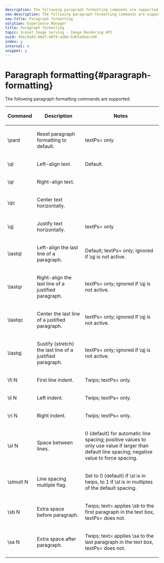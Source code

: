 ```yaml
---
description: The following paragraph formatting commands are supported.
seo-description: The following paragraph formatting commands are supported.
seo-title: Paragraph formatting
solution: Experience Manager
title: Paragraph formatting
topic: Scene7 Image Serving - Image Rendering API
uuid: 49ec9a93-6bd7-48f9-adb8-b3b5a6baccb0
index: y
internal: n
snippet: y
---
```


# Paragraph formatting{#paragraph-formatting}

The following paragraph formatting commands are supported.

<table id="table_5DD044E1C0614A29A2413557DF57197D"> 
 <thead> 
  <tr> 
   <th class="entry"> <p>Command </p> </th> 
   <th class="entry"> <p>Description </p> </th> 
   <th class="entry"> <p>Notes </p> </th> 
  </tr> 
 </thead>
 <tbody> 
  <tr> 
   <td> <span class="codeph"> \pard </span> </td> 
   <td> <p>Reset paragraph formatting to default. </p> </td> 
   <td> <p> <span class="codeph"> textPs= </span> only </p> </td> 
  </tr> 
  <tr> 
   <td> <span class="codeph"> \ql </span> </td> 
   <td> <p>Left-align text. </p> </td> 
   <td> <p>Default. </p> </td> 
  </tr> 
  <tr> 
   <td> <span class="codeph"> \qr </span> </td> 
   <td> <p>Right-align text. </p> </td> 
   <td> <p> </p> </td> 
  </tr> 
  <tr> 
   <td> <span class="codeph"> \qc </span> </td> 
   <td> <p>Center text horizontally. </p> </td> 
   <td> <p> </p> </td> 
  </tr> 
  <tr> 
   <td> <span class="codeph"> \qj </span> </td> 
   <td> <p>Justify text horizontally. </p> </td> 
   <td> <p> <span class="codeph"> textPs= </span> only </p> </td> 
  </tr> 
  <tr> 
   <td> <span class="codeph"> \lastql </span> </td> 
   <td> <p>Left-align the last line of a paragraph. </p> </td> 
   <td> <p>Default; <span class="codeph"> textPs= </span> only; ignored if <span class="codeph"> \qj </span>is not active. </p> </td> 
  </tr> 
  <tr> 
   <td> <span class="codeph"> \lastqr </span> </td> 
   <td> <p>Right-align the last line of a justified paragraph. </p> </td> 
   <td> <p> <span class="codeph"> textPs= </span> only; ignored if <span class="codeph"> \qj </span> is not active. </p> </td> 
  </tr> 
  <tr> 
   <td> <span class="codeph"> \lastqc </span> </td> 
   <td> <p>Center the last line of a justified paragraph. </p> </td> 
   <td> <p> <span class="codeph"> textPs= </span> only; ignored if <span class="codeph"> \qj </span>is not active. </p> </td> 
  </tr> 
  <tr> 
   <td> <span class="codeph"> \lastqj </span> </td> 
   <td> <p>Sustify (stretch) the last line of a justified paragraph. </p> </td> 
   <td> <p> <span class="codeph"> textPs= </span> only; ignored if <span class="codeph"> \qj </span>is not active. </p> </td> 
  </tr> 
  <tr> 
   <td> <span class="codeph"> \fi <span class="varname"> N </span> </span> </td> 
   <td> <p>First line indent. </p> </td> 
   <td> <p>Twips; <span class="codeph"> textPs= </span> only. </p> </td> 
  </tr> 
  <tr> 
   <td> <span class="codeph"> \li <span class="varname"> N </span> </span> </td> 
   <td> <p>Left indent. </p> </td> 
   <td> <p>Twips; <span class="codeph"> textPs= </span> only. </p> </td> 
  </tr> 
  <tr> 
   <td> <span class="codeph"> \ri <span class="varname"> N </span> </span> </td> 
   <td> <p>Right indent. </p> </td> 
   <td> <p>Twips; <span class="codeph"> textPs= </span> only. </p> </td> 
  </tr> 
  <tr> 
   <td> <span class="codeph"> \sl <span class="varname"> N </span> </span> </td> 
   <td> <p>Space between lines. </p> </td> 
   <td> <p>0 (default) for automatic line spacing; positive values to only use value if larger than default line spacing; negative value to force spacing. </p> </td> 
  </tr> 
  <tr> 
   <td> <span class="codeph"> \slmult <span class="varname"> N </span> </span> </td> 
   <td> <p>Line spacing multiple flag. </p> </td> 
   <td> <p>Set to 0 (default) if <span class="codeph"> \sl </span> is in twips, to 1 if <span class="codeph"> \sl </span> is in multiples of the default spacing. </p> </td> 
  </tr> 
  <tr> 
   <td> <span class="codeph"> \sb <span class="varname"> N </span> </span> </td> 
   <td> <p>Extra space before paragraph. </p> </td> 
   <td> <p>Twips; <span class="codeph"> text= </span>applies <span class="codeph"> \sb </span> to the first paragraph in the text box, <span class="codeph"> textPs= </span> does not. </p> </td> 
  </tr> 
  <tr> 
   <td> <span class="codeph"> \sa <span class="varname"> N </span> </span> </td> 
   <td> <p>Extra space after paragraph. </p> </td> 
   <td> <p>Twips; <span class="codeph"> text= </span> applies <span class="codeph"> \sa </span> to the last paragraph in the text box, <span class="codeph"> textPs= </span> does not. </p> </td> 
  </tr> 
 </tbody> 
</table>

